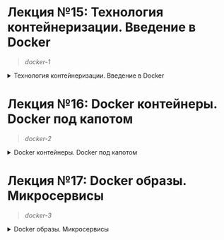 # **Лекция №15: Технология контейнеризации. Введение в Docker**
> _docker-1_
<details>
  <summary>Технология контейнеризации. Введение в Docker</summary>

## **Задание:**
Установка Docker, запуск контейнера на локальной машине, выполнение команд внутри контейнера, создание образа контейнера на основе запущенного.

Цель:
ПРИМЕЧАНИЕ: д/з будет необходимо выполнить после изучения 2-го занятия по docker - «Docker контейнеры. Docker под капотом»

В данном дз студент студент познакомится с контейнеризацией. Поймет ее отличие от виртуализации, узнает что такое Docker и зачем он нужен, создаст образ и запустит контейнер.
В данном задании тренируются навыки: работы с Docker, создания образа, запуск контейнера.

Описание/Пошаговая инструкция выполнения домашнего задания:
Все действия описаны в методическом указании.

Критерии оценки:
0 б. - задание не выполнено
1 б. - задание выполнено
2 б. - выполнены все дополнительные задания

---

## **Выполнено:**

- Интеграция с GitHub
Наберем в своем канале Slack команду-сообщение:
```
/github subscribe Otus-DevOps-2021-11/Deron-D_microservices commits:*
```

1. Устанавливаем Docker:

 [Install Docker Engine on CentOS](https://docs.docker.com/engine/install/centos/)

~~~bash
➜  Deron-D_microservices git:(docker-2) ✗ docker version
Client: Docker Engine - Community
 Version:           20.10.7
 API version:       1.41
 Go version:        go1.13.15
 Git commit:        f0df350
 Built:             Wed Jun  2 11:56:24 2021
 OS/Arch:           linux/amd64
 Context:           default
 Experimental:      true

Server: Docker Engine - Community
 Engine:
  Version:          20.10.7
  API version:      1.41 (minimum version 1.12)
  Go version:       go1.13.15
  Git commit:       b0f5bc3
  Built:            Wed Jun  2 11:54:48 2021
  OS/Arch:          linux/amd64
  Experimental:     false
 containerd:
  Version:          1.4.9
  GitCommit:        e25210fe30a0a703442421b0f60afac609f950a3
 runc:
  Version:          1.0.1
  GitCommit:        v1.0.1-0-g4144b63
 docker-init:
  Version:          0.19.0
  GitCommit:        de40ad0
➜  Deron-D_microservices git:(docker-2) ✗ docker-compose version
docker-compose version 1.29.2, build 5becea4c
docker-py version: 5.0.0
CPython version: 3.7.10
OpenSSL version: OpenSSL 1.1.0l  10 Sep 2019
~~~

2. Docker hello-world

Запустим первый контейнер:
~~~bash
➜  Deron-D_microservices git:(docker-2) ✗ docker run hello-world
Unable to find image 'hello-world:latest' locally
latest: Pulling from library/hello-world
2db29710123e: Pull complete
Digest: sha256:507ecde44b8eb741278274653120c2bf793b174c06ff4eaa672b713b3263477b
Status: Downloaded newer image for hello-world:latest

Hello from Docker!
This message shows that your installation appears to be working correctly.

To generate this message, Docker took the following steps:
 1. The Docker client contacted the Docker daemon.
 2. The Docker daemon pulled the "hello-world" image from the Docker Hub.
    (amd64)
 3. The Docker daemon created a new container from that image which runs the
    executable that produces the output you are currently reading.
 4. The Docker daemon streamed that output to the Docker client, which sent it
    to your terminal.

To try something more ambitious, you can run an Ubuntu container with:
 $ docker run -it ubuntu bash

Share images, automate workflows, and more with a free Docker ID:
 https://hub.docker.com/

For more examples and ideas, visit:
 https://docs.docker.com/get-started/
~~~

3. Docker ps

Список запущенных контейнеров и список всех контейнеров:
~~~bash
➜  Deron-D_microservices git:(docker-2) ✗ docker ps
CONTAINER ID   IMAGE     COMMAND   CREATED   STATUS    PORTS     NAMES
➜  Deron-D_microservices git:(docker-2) ✗  docker ps -a
CONTAINER ID   IMAGE         COMMAND    CREATED         STATUS                     PORTS     NAMES
cf84f4fc13d5   hello-world   "/hello"   2 minutes ago   Exited (0) 2 minutes ago             awesome_hofstadter
~~~

4. Docker images

Список сохраненных образов:
~~~bash
➜  Deron-D_microservices git:(docker-2) ✗ docker images
REPOSITORY                TAG       IMAGE ID       CREATED        SIZE
hello-world               latest    feb5d9fea6a5   4 months ago   13.3kB
ubuntu                    18.04     39a8cfeef173   6 months ago   63.1MB
ubuntu                    bionic    39a8cfeef173   6 months ago   63.1MB
debian                    stretch   2c3ad12c6ecf   6 months ago   101MB
~~~

5. Docker run

Команда run создает и запускает контейнер из image:
~~~bash
➜  Deron-D_microservices git:(docker-2) ✗ docker run -it ubuntu:18.04 /bin/bash
root@610e2e3a4456:/# echo 'Hello world!' > /tmp/file
root@610e2e3a4456:/# cat /tmp/file
Hello world!
root@610e2e3a4456:/# exit
exit
➜  Deron-D_microservices git:(docker-2) ✗ docker run -it ubuntu:18.04 /bin/bash
root@8d6629686521:/# cat /tmp/file
cat: /tmp/file: No such file or directory
root@8d6629686521:/#
root@8d6629686521:/# exit
~~~

Docker run каждый раз запускает новый контейнер
Если не указывать флаг --rm при запуске docker run, то после остановки контейнер вместе с содержимым остается на диске


6. Docker ps

Найдем ранее созданный контейнер в котором мы создали /tmp/file
Это должен быть предпоследний контейнер запущенный из образа ubuntu:18.04
~~~bash
➜  Deron-D_microservices git:(docker-2) ✗ docker ps -a --format "table {{.ID}}\t{{.Image}}\t{{.CreatedAt}}\t{{.Names}}"
CONTAINER ID   IMAGE          CREATED AT                      NAMES
8d6629686521   ubuntu:18.04   2022-02-06 23:26:02 +0300 MSK   objective_faraday
610e2e3a4456   ubuntu:18.04   2022-02-06 23:25:28 +0300 MSK   fervent_lewin
cf84f4fc13d5   hello-world    2022-02-06 23:13:57 +0300 MSK   awesome_hofstadter
~~~

7. Docker start & attach

- start запускает остановленный(уже созданный)
- контейнер attach подсоединяет терминал к созданному контейнеру

~~~bash
➜  Deron-D_microservices git:(docker-2) ✗ docker start fervent_lewin
fervent_lewin
➜  Deron-D_microservices git:(docker-2) ✗ docker attach fervent_lewin
root@610e2e3a4456:/# cat /tmp/file
Hello world!
~~~

`Ctrl+p`, `Ctrl+q`

~~~bash
root@610e2e3a4456:/# read escape sequence
➜  Deron-D_microservices git:(docker-2) ✗ docker ps
CONTAINER ID   IMAGE          COMMAND       CREATED         STATUS         PORTS     NAMES
610e2e3a4456   ubuntu:18.04   "/bin/bash"   7 minutes ago   Up 2 minutes             fervent_lewin
~~~

8. Docker exec

~~~bash
➜  Deron-D_microservices git:(docker-2) ✗ docker ps
CONTAINER ID   IMAGE          COMMAND       CREATED      STATUS      PORTS     NAMES
610e2e3a4456   ubuntu:18.04   "/bin/bash"   2 days ago   Up 2 days             fervent_lewin
➜  Deron-D_microservices git:(docker-2) ✗ docker exec -it 610e2e3a4456 bash
root@610e2e3a4456:/# ps axf
    PID TTY      STAT   TIME COMMAND
     14 pts/1    Ss     0:00 bash
     25 pts/1    R+     0:00  \_ ps axf
      1 pts/0    Ss+    0:00 /bin/bash
root@610e2e3a4456:/# exit
exit
~~~

9. Docker commit

- Создает image из контейнера
- Контейнер при этом остается запущенным

~~~bash
➜  Deron-D_microservices git:(docker-2) ✗ docker commit 610e2e3a4456 deron73/ubuntu-tmp-file
sha256:e909dc08bf43bbd66cce08c5c89c37286f56503fa9b32319ca4c909623b60697
➜  Deron-D_microservices git:(docker-2) ✗ docker images
REPOSITORY                TAG       IMAGE ID       CREATED          SIZE
deron73/ubuntu-tmp-file   latest    e909dc08bf43   14 seconds ago   63.1MB
hello-world               latest    feb5d9fea6a5   4 months ago     13.3kB
docker-compose_postgres   latest    27b9045857c9   6 months ago     265MB
docker-compose_pgsql1c    latest    27b9045857c9   6 months ago     265MB
ubuntu                    18.04     39a8cfeef173   6 months ago     63.1MB
ubuntu                    bionic    39a8cfeef173   6 months ago     63.1MB
debian                    stretch   2c3ad12c6ecf   6 months ago     101MB
➜  Deron-D_microservices git:(docker-2) ✗ docker images > dockermonolith/docker-1.log
~~~

### Задание со ⭐

~~~bash
➜  Deron-D_microservices git:(docker-2) ✗ docker inspect 610e2e3a4456
[
    {
        "Id": "610e2e3a4456ca905af8b292da1f4cb276a551c4b79b1dd441183088aa460c6f",
        "Created": "2022-02-06T20:25:28.563953735Z",
        "Path": "/bin/bash",
        "Args": [],
        "State": {
            "Status": "running",
            "Running": true,
            "Paused": false,
            "Restarting": false,
            "OOMKilled": false,
            "Dead": false,
            "Pid": 1671358,
            "ExitCode": 0,
            "Error": "",
            "StartedAt": "2022-02-06T20:30:50.19225462Z",
            "FinishedAt": "2022-02-06T20:25:59.575342297Z"
        },
        "Image": "sha256:39a8cfeef17302cb7ce93cefe12368560fe62ef9d517808855f7bda79a1eb697",
        "ResolvConfPath": "/var/lib/docker/containers/610e2e3a4456ca905af8b292da1f4cb276a551c4b79b1dd441183088aa460c6f/resolv.conf",
        "HostnamePath": "/var/lib/docker/containers/610e2e3a4456ca905af8b292da1f4cb276a551c4b79b1dd441183088aa460c6f/hostname",
        "HostsPath": "/var/lib/docker/containers/610e2e3a4456ca905af8b292da1f4cb276a551c4b79b1dd441183088aa460c6f/hosts",
        "LogPath": "/var/lib/docker/containers/610e2e3a4456ca905af8b292da1f4cb276a551c4b79b1dd441183088aa460c6f/610e2e3a4456ca905af8b292da1f4cb276a551c4b79b1dd441183088aa460c6f-json.log",
        "Name": "/fervent_lewin",
        "RestartCount": 0,
        "Driver": "overlay2",
        "Platform": "linux",
        "MountLabel": "",
        "ProcessLabel": "",
        "AppArmorProfile": "",
        "ExecIDs": null,
        "HostConfig": {
            "Binds": null,
            "ContainerIDFile": "",
            "LogConfig": {
                "Type": "json-file",
                "Config": {}
            },
            "NetworkMode": "default",
            "PortBindings": {},
            "RestartPolicy": {
                "Name": "no",
                "MaximumRetryCount": 0
            },
            "AutoRemove": false,
            "VolumeDriver": "",
            "VolumesFrom": null,
            "CapAdd": null,
            "CapDrop": null,
            "CgroupnsMode": "host",
            "Dns": [],
            "DnsOptions": [],
            "DnsSearch": [],
            "ExtraHosts": null,
            "GroupAdd": null,
            "IpcMode": "private",
            "Cgroup": "",
            "Links": null,
            "OomScoreAdj": 0,
            "PidMode": "",
            "Privileged": false,
            "PublishAllPorts": false,
            "ReadonlyRootfs": false,
            "SecurityOpt": null,
            "UTSMode": "",
            "UsernsMode": "",
            "ShmSize": 67108864,
            "Runtime": "runc",
            "ConsoleSize": [
                0,
                0
            ],
            "Isolation": "",
            "CpuShares": 0,
            "Memory": 0,
            "NanoCpus": 0,
            "CgroupParent": "",
            "BlkioWeight": 0,
            "BlkioWeightDevice": [],
            "BlkioDeviceReadBps": null,
            "BlkioDeviceWriteBps": null,
            "BlkioDeviceReadIOps": null,
            "BlkioDeviceWriteIOps": null,
            "CpuPeriod": 0,
            "CpuQuota": 0,
            "CpuRealtimePeriod": 0,
            "CpuRealtimeRuntime": 0,
            "CpusetCpus": "",
            "CpusetMems": "",
            "Devices": [],
            "DeviceCgroupRules": null,
            "DeviceRequests": null,
            "KernelMemory": 0,
            "KernelMemoryTCP": 0,
            "MemoryReservation": 0,
            "MemorySwap": 0,
            "MemorySwappiness": null,
            "OomKillDisable": false,
            "PidsLimit": null,
            "Ulimits": null,
            "CpuCount": 0,
            "CpuPercent": 0,
            "IOMaximumIOps": 0,
            "IOMaximumBandwidth": 0,
            "MaskedPaths": [
                "/proc/asound",
                "/proc/acpi",
                "/proc/kcore",
                "/proc/keys",
                "/proc/latency_stats",
                "/proc/timer_list",
                "/proc/timer_stats",
                "/proc/sched_debug",
                "/proc/scsi",
                "/sys/firmware"
            ],
            "ReadonlyPaths": [
                "/proc/bus",
                "/proc/fs",
                "/proc/irq",
                "/proc/sys",
                "/proc/sysrq-trigger"
            ]
        },
        "GraphDriver": {
            "Data": {
                "LowerDir": "/var/lib/docker/overlay2/4925f794763b8f803d6b76401e34dcdb1bdb7e5f70e6ffe7acb357750c14e8d3-init/diff:/var/lib/docker/overlay2/04e1c7aa28e7582ffe86ca772c26544f5a952c052d5be37e67e5aef63bf5a80f/diff",
                "MergedDir": "/var/lib/docker/overlay2/4925f794763b8f803d6b76401e34dcdb1bdb7e5f70e6ffe7acb357750c14e8d3/merged",
                "UpperDir": "/var/lib/docker/overlay2/4925f794763b8f803d6b76401e34dcdb1bdb7e5f70e6ffe7acb357750c14e8d3/diff",
                "WorkDir": "/var/lib/docker/overlay2/4925f794763b8f803d6b76401e34dcdb1bdb7e5f70e6ffe7acb357750c14e8d3/work"
            },
            "Name": "overlay2"
        },
        "Mounts": [],
        "Config": {
            "Hostname": "610e2e3a4456",
            "Domainname": "",
            "User": "",
            "AttachStdin": true,
            "AttachStdout": true,
            "AttachStderr": true,
            "Tty": true,
            "OpenStdin": true,
            "StdinOnce": true,
            "Env": [
                "PATH=/usr/local/sbin:/usr/local/bin:/usr/sbin:/usr/bin:/sbin:/bin"
            ],
            "Cmd": [
                "/bin/bash"
            ],
            "Image": "ubuntu:18.04",
            "Volumes": null,
            "WorkingDir": "",
            "Entrypoint": null,
            "OnBuild": null,
            "Labels": {}
        },
        "NetworkSettings": {
            "Bridge": "",
            "SandboxID": "3cb67ef189998d29761a502dad22b7c0d8a720f9a87ed3742ad11cc01d4b7490",
            "HairpinMode": false,
            "LinkLocalIPv6Address": "",
            "LinkLocalIPv6PrefixLen": 0,
            "Ports": {},
            "SandboxKey": "/var/run/docker/netns/3cb67ef18999",
            "SecondaryIPAddresses": null,
            "SecondaryIPv6Addresses": null,
            "EndpointID": "850ed7f45b94a55314b0b839485b79601c61c4fecb51a38ce2dbf10ebfa5d85d",
            "Gateway": "172.17.0.1",
            "GlobalIPv6Address": "",
            "GlobalIPv6PrefixLen": 0,
            "IPAddress": "172.17.0.2",
            "IPPrefixLen": 16,
            "IPv6Gateway": "",
            "MacAddress": "02:42:ac:11:00:02",
            "Networks": {
                "bridge": {
                    "IPAMConfig": null,
                    "Links": null,
                    "Aliases": null,
                    "NetworkID": "6d2e447479c6b6e4e141a8281be413a46af2b28c9e182c69230e3ed653f2abcb",
                    "EndpointID": "850ed7f45b94a55314b0b839485b79601c61c4fecb51a38ce2dbf10ebfa5d85d",
                    "Gateway": "172.17.0.1",
                    "IPAddress": "172.17.0.2",
                    "IPPrefixLen": 16,
                    "IPv6Gateway": "",
                    "GlobalIPv6Address": "",
                    "GlobalIPv6PrefixLen": 0,
                    "MacAddress": "02:42:ac:11:00:02",
                    "DriverOpts": null
                }
            }
        }
    }
]
➜  Deron-D_microservices git:(docker-2) ✗ docker inspect 39a8cfeef173
[
    {
        "Id": "sha256:39a8cfeef17302cb7ce93cefe12368560fe62ef9d517808855f7bda79a1eb697",
        "RepoTags": [
            "ubuntu:18.04",
            "ubuntu:bionic"
        ],
        "RepoDigests": [
            "ubuntu@sha256:7bd7a9ca99f868bf69c4b6212f64f2af8e243f97ba13abb3e641e03a7ceb59e8"
        ],
        "Parent": "",
        "Comment": "",
        "Created": "2021-07-26T21:21:31.071665434Z",
        "Container": "c92bfb9ad23f9f790e1b9aceecd94e4da4fd21892314d88c8baf1e767d826306",
        "ContainerConfig": {
            "Hostname": "c92bfb9ad23f",
            "Domainname": "",
            "User": "",
            "AttachStdin": false,
            "AttachStdout": false,
            "AttachStderr": false,
            "Tty": false,
            "OpenStdin": false,
            "StdinOnce": false,
            "Env": [
                "PATH=/usr/local/sbin:/usr/local/bin:/usr/sbin:/usr/bin:/sbin:/bin"
            ],
            "Cmd": [
                "/bin/sh",
                "-c",
                "#(nop) ",
                "CMD [\"bash\"]"
            ],
            "Image": "sha256:b8a5122daf391c9b0675a7d9b74c22896be683c3ee0935858ca8166d51756164",
            "Volumes": null,
            "WorkingDir": "",
            "Entrypoint": null,
            "OnBuild": null,
            "Labels": {}
        },
        "DockerVersion": "20.10.7",
        "Author": "",
        "Config": {
            "Hostname": "",
            "Domainname": "",
            "User": "",
            "AttachStdin": false,
            "AttachStdout": false,
            "AttachStderr": false,
            "Tty": false,
            "OpenStdin": false,
            "StdinOnce": false,
            "Env": [
                "PATH=/usr/local/sbin:/usr/local/bin:/usr/sbin:/usr/bin:/sbin:/bin"
            ],
            "Cmd": [
                "bash"
            ],
            "Image": "sha256:b8a5122daf391c9b0675a7d9b74c22896be683c3ee0935858ca8166d51756164",
            "Volumes": null,
            "WorkingDir": "",
            "Entrypoint": null,
            "OnBuild": null,
            "Labels": null
        },
        "Architecture": "amd64",
        "Os": "linux",
        "Size": 63137486,
        "VirtualSize": 63137486,
        "GraphDriver": {
            "Data": {
                "MergedDir": "/var/lib/docker/overlay2/04e1c7aa28e7582ffe86ca772c26544f5a952c052d5be37e67e5aef63bf5a80f/merged",
                "UpperDir": "/var/lib/docker/overlay2/04e1c7aa28e7582ffe86ca772c26544f5a952c052d5be37e67e5aef63bf5a80f/diff",
                "WorkDir": "/var/lib/docker/overlay2/04e1c7aa28e7582ffe86ca772c26544f5a952c052d5be37e67e5aef63bf5a80f/work"
            },
            "Name": "overlay2"
        },
        "RootFS": {
            "Type": "layers",
            "Layers": [
                "sha256:21639b09744fc39b4e1fe31c79cdf54470afe4d7239a517c4060bd181f8e3039"
            ]
        },
        "Metadata": {
            "LastTagTime": "0001-01-01T00:00:00Z"
        }
    }
]
~~~
### **Выводы про разницу между контейнером и образом:**
Образ докера являются основой контейнеров.
Образ - это упорядоченная коллекция изменений корневой файловой системы и соответствующих параметров
выполнения для использования в среде выполнения контейнера.
Образ обычно содержит объединение многоуровневых файловых систем, расположенных друг на друге.
Образ не имеет состояния и никогда не изменяется.

**Контейнер - это исполняемый (остановленный) экземпляр образа docker.**

Контейнер Docker состоит из:
- Docker образа
- Среды выполнения
- Стандартного набора инструкций
Концепция заимствована из морских контейнеров, которые определяют стандарт для доставки товаров по всему миру.
Docker определяет стандарт для отправки программного обеспечения.

(*) Взято из [Docker Glossary](https://docs.docker.com/glossary/)

Хотелось бы еще добавить, что из одного образа можно запустить множество контейнеров.



## **Полезное:**

</details>

# **Лекция №16: Docker контейнеры. Docker под капотом**
> _docker-2_
<details>
  <summary>Docker контейнеры. Docker под капотом</summary>

## **Задание:**
Запуск VM с установленным Docker Engine при помощи Docker Machine. Написание Dockerfile и сборка образа с тестовым приложением. Сохранение образа на DockerHub.

Цель:
В данном дз студент продолжит работать с Docker, создаст образы приложения и загрузит из в DockerHub.
В данном задании тренируются навыки: работы с Docker, DockerHub.

Описание/Пошаговая инструкция выполнения домашнего задания:
Все действия описаны в методическом указании.

Критерии оценки:
0 б. - задание не выполнено
1 б. - задание выполнено
2 б. - выполнены все дополнительные задания

---

## **Выполнено:**

1. Docker machine


Ставим Docker machine [https://github.com/docker/machine/releases](https://github.com/docker/machine/releases)
~~~bash
curl -L https://github.com/docker/machine/releases/download/v0.16.2/docker-machine-`uname -s`-`uname -m` >/tmp/docker-machine &&
~~~

Создадим Docker хост в Yandex Cloud и настроим локальное окружение на работу с ним
~~~bash
➜  Deron-D_infra git:(main) yc compute instance create \
  --name docker-host \
  --zone ru-central1-a \
  --network-interface subnet-name=reddit-app-net-ru-central1-a,nat-ip-version=ipv4 \
  --create-boot-disk image-folder-id=standard-images,image-family=ubuntu-1804-lts,size=15 \
  --ssh-key ~/.ssh/appuser.pub
done (19s)
id: fhm7srocib0tiak4n3og
folder_id: b1glujc915djb9lako8f
created_at: "2022-02-14T18:30:28Z"
name: docker-host
zone_id: ru-central1-a
platform_id: standard-v2
resources:
  memory: "2147483648"
  cores: "2"
  core_fraction: "100"
status: RUNNING
boot_disk:
  mode: READ_WRITE
  device_name: fhm0r8po6uisnmtgbepe
  auto_delete: true
  disk_id: fhm0r8po6uisnmtgbepe
network_interfaces:
- index: "0"
  mac_address: d0:0d:7e:6f:0c:92
  subnet_id: e9bcqv136grugc8pqv6k
  primary_v4_address:
    address: 10.128.0.10
    one_to_one_nat:
      address: 51.250.15.142
      ip_version: IPV4
fqdn: fhm7srocib0tiak4n3og.auto.internal
scheduling_policy: {}
network_settings:
  type: STANDARD
placement_policy: {}
~~~

После чего можно инициализировать окружение Docker.
~~~bash
➜  Deron-D_infra git:(main) docker-machine create \
  --driver generic \
  --generic-ip-address=51.250.15.142 \
  --generic-ssh-user yc-user \
  --generic-ssh-key ~/.ssh/appuser \
docker-host
Running pre-create checks...
~~~

Проверяем, что наш Docker-хост успешно создан
~~~bash
➜  Deron-D_infra git:(main) docker-machine ls
NAME          ACTIVE   DRIVER    STATE     URL                        SWARM   DOCKER      ERRORS
docker-host   -        generic   Running   tcp://51.250.15.142:2376           v20.10.12
~~~

И начинаем с ним работу
~~~bash
$ eval $(docker-machine env docker-host)
~~~
> переключиться обратно на локальный хост `eval $(docker-machine env --unset)`


2. Сборка образа

~~~bash
➜  docker-monolith git:(docker-2) ✗ docker build -t reddit:latest .
Sending build context to Docker daemon  8.192kB
Step 1/11 : FROM ubuntu:18.04
 ---> dcf4d4bef137
Step 2/11 : RUN apt-get update
 ---> Using cache
 ---> cb0cee1bbe0d
Step 3/11 : RUN apt-get install -y mongodb-server ruby-full ruby-dev build-essential git
 ---> Using cache
 ---> c99964f40c4f
Step 4/11 : RUN gem install bundler
 ---> Using cache
 ---> df14a7870f89
Step 5/11 : RUN git clone -b monolith https://github.com/express42/reddit.git
 ---> Using cache
 ---> efd55a5d1952
Step 6/11 : COPY mongod.conf /etc/mongod.conf
 ---> Using cache
 ---> 3829a455e7a6
Step 7/11 : COPY db_config /reddit/db_config
 ---> Using cache
 ---> a36862cab24c
Step 8/11 : COPY start.sh /start.sh
 ---> Using cache
 ---> bec898124297
Step 9/11 : RUN cd /reddit && rm Gemfile.lock && bundle install
 ---> Using cache
 ---> 865adfa813d2
Step 10/11 : RUN chmod 0777 /start.sh
 ---> Using cache
 ---> 5a162930ae1f
Step 11/11 : CMD ["/start.sh"]
 ---> Using cache
 ---> 924d4cfbfd6e
Successfully built 924d4cfbfd6e
Successfully tagged reddit:latest
~~~

Посмотрим на все образы (в том числе промежуточные):
~~~bash
➜  docker-monolith git:(docker-2) ✗ docker images -a
REPOSITORY   TAG       IMAGE ID       CREATED              SIZE
reddit       latest    924d4cfbfd6e   24 seconds ago       647MB
<none>       <none>    5a162930ae1f   About a minute ago   647MB
<none>       <none>    865adfa813d2   About a minute ago   647MB
<none>       <none>    bec898124297   2 minutes ago        616MB
<none>       <none>    a36862cab24c   2 minutes ago        616MB
<none>       <none>    3829a455e7a6   2 minutes ago        616MB
<none>       <none>    efd55a5d1952   2 minutes ago        616MB
<none>       <none>    df14a7870f89   3 minutes ago        616MB
<none>       <none>    c99964f40c4f   3 minutes ago        614MB
<none>       <none>    cb0cee1bbe0d   6 minutes ago        102MB
ubuntu       18.04     dcf4d4bef137   11 days ago          63.2MB
~~~


3. Запуск контейнера

~~~bash
➜  docker-monolith git:(docker-2) ✗ docker run --name reddit -d --network=host reddit:latest
fc1e14519ad2e1b50d80ea866c9f6f11028dab5039093f7402292af2c6db4994
~~~

Проверим результат:
~~~bash
➜  docker-monolith git:(docker-2) ✗ docker-machine ls
NAME          ACTIVE   DRIVER    STATE     URL                        SWARM   DOCKER      ERRORS
docker-host   *        generic   Running   tcp://51.250.15.142:2376           v20.10.12

➜  docker-monolith git:(docker-2) ✗ curl 51.250.15.142:9292
<!DOCTYPE html>
<html lang='en'>
<head>
<meta charset='utf-8'>
<meta content='IE=Edge,chrome=1' http-equiv='X-UA-Compatible'>
<meta content='width=device-width, initial-scale=1.0' name='viewport'>
<title>Monolith Reddit :: All posts</title>q
....
~~~

4. Оптимизация.

Попробуем уменьшить размер образа и количество слоев. Создадим файл `Dockerfile.optimized` со следующим содержимым:
~~~Dockerfile
FROM ubuntu:18.04

RUN apt-get update && \
    apt-get install -y mongodb-server ruby-full ruby-bundler ruby-dev build-essential git && \
    git clone -b monolith https://github.com/express42/reddit.git && \
    apt-get autoremove -y &&  \
    apt-get autoclean && \
    apt-get clean && \
    rm -rf /var/lib/apt/lists/* && \
    rm -rf /tmp/* /var/tmp/*

COPY mongod.conf /etc/mongod.conf
COPY db_config /reddit/db_config
COPY start.sh /start.sh

RUN cd /reddit && rm Gemfile.lock && bundle install
RUN chmod 0777 /start.sh

CMD ["/start.sh"]
~~~

~~~bash
docker-monolith git:(docker-2) ✗ docker build -t reddit:1.1 . -f Dockerfile.optimized
~~~

~~~bash
➜  docker-monolith git:(docker-2) ✗ docker images -a
REPOSITORY   TAG       IMAGE ID       CREATED          SIZE
reddit       1.1       ce470d456105   29 minutes ago   616MB
...
reddit       latest    675ad42ddbea   51 minutes ago   655MB
...
ubuntu       18.04     dcf4d4bef137   12 days ago      63.2MB
~~~

5. Docker hub

~~~bash
➜  docker-monolith git:(docker-2) ✗ docker login
Login with your Docker ID to push and pull images from Docker Hub. If you don't have a Docker ID, head over to https://hub.docker.com to create one.
Username: deron73
Password:
WARNING! Your password will be stored unencrypted in /home/dpp/.docker/config.json.
Configure a credential helper to remove this warning. See
https://docs.docker.com/engine/reference/commandline/login/#credentials-store
Login Succeeded
➜  docker-monolith git:(docker-2) ✗ docker tag reddit:1.1 deron73/otus-reddit:1.0
➜  docker-monolith git:(docker-2) ✗ docker push deron73/otus-reddit:1.0
The push refers to repository [docker.io/deron73/otus-reddit]
5ba9b12c850a: Pushed
0bf01b51819b: Pushed
325283f40c08: Pushed
a844f1d825e6: Pushed
36b33cb1d4ff: Pushed
8f9e73e9156d: Pushed
1dc52a6b4de8: Mounted from library/ubuntu
1.0: digest: sha256:688012a2de6158c20ee3dda784352baa403f59440aae8e394c49e1ace80b25ae size: 1782
~~~

Проверяем:

~~~bash
➜  docker-monolith git:(docker-2) ✗ eval $(docker-machine env --unset)
➜  docker-monolith git:(docker-2) ✗ docker images
REPOSITORY                TAG       IMAGE ID       CREATED        SIZE
deron73/ubuntu-tmp-file   latest    e909dc08bf43   5 days ago     63.1MB
hello-world               latest    feb5d9fea6a5   4 months ago   13.3kB
docker-compose_pgsql1c    latest    27b9045857c9   6 months ago   265MB
docker-compose_postgres   latest    27b9045857c9   6 months ago   265MB
ubuntu                    18.04     39a8cfeef173   6 months ago   63.1MB
ubuntu                    bionic    39a8cfeef173   6 months ago   63.1MB
debian                    stretch   2c3ad12c6ecf   6 months ago   101MB
➜  docker-monolith git:(docker-2) ✗ docker run --name reddit -d -p 9292:9292 deron73/otus-reddit:1.0
Unable to find image 'deron73/otus-reddit:1.0' locally
1.0: Pulling from deron73/otus-reddit
68e7bb398b9f: Pull complete
5ae5dc3e4ca1: Pull complete
5ce2afa0215b: Pull complete
a9820bbe8aa3: Pull complete
5a338a82d69c: Pull complete
7e2f2e908650: Pull complete
ee04fcf40e7a: Pull complete
Digest: sha256:688012a2de6158c20ee3dda784352baa403f59440aae8e394c49e1ace80b25ae
Status: Downloaded newer image for deron73/otus-reddit:1.0
445b15da1a649ea59c8bf217a2cf697ed2f23f50518a1038dd272c4ef751d2bd

➜  docker-monolith git:(docker-2) ✗ docker ps
CONTAINER ID   IMAGE                     COMMAND       CREATED         STATUS         PORTS                                       NAMES
445b15da1a64   deron73/otus-reddit:1.0   "/start.sh"   4 minutes ago   Up 4 minutes   0.0.0.0:9292->9292/tcp, :::9292->9292/tcp   reddit
➜  docker-monolith git:(docker-2) ✗ curl localhost:9292
<!DOCTYPE html>
<html lang='en'>
<head>
<meta charset='utf-8'>
<meta content='IE=Edge,chrome=1' http-equiv='X-UA-Compatible'>
<meta content='width=device-width, initial-scale=1.0' name='viewport'>
<title>Monolith Reddit :: All posts</title>
...
~~~

6. Еще проверяем:

~~~bash
➜  docker-monolith git:(docker-2) ✗ docker logs reddit -f
about to fork child process, waiting until server is ready for connections.
forked process: 9
child process started successfully, parent exiting
Puma starting in single mode...
* Puma version: 5.6.2 (ruby 2.5.1-p57) ("Birdie's Version")
*  Min threads: 0
*  Max threads: 5
*  Environment: development
*          PID: 32
/reddit/helpers.rb:4: warning: redefining `object_id' may cause serious problems
* Listening on http://0.0.0.0:9292
Use Ctrl-C to stop
172.17.0.1 - - [14/Feb/2022:19:47:43 +0000] "GET / HTTP/1.1" 200 1861 0.0190

➜  docker-monolith git:(docker-2) ✗ docker exec -it reddit bash
root@445b15da1a64:/# ps aux
USER         PID %CPU %MEM    VSZ   RSS TTY      STAT START   TIME COMMAND
root           1  0.0  0.0  18384  3108 ?        Ss   19:42   0:00 /bin/bash /start.sh
root           9  0.1  0.4 1020780 66740 ?       Sl   19:42   0:00 /usr/bin/mongod --fork --logpath /var/log/mongod.log --config /etc/mongodb.conf
root          32  0.0  0.2 662180 37692 ?        Sl   19:43   0:00 puma 5.6.2 (tcp://0.0.0.0:9292) [reddit]
root          45  0.2  0.0  18512  3448 pts/0    Ss   19:52   0:00 bash
root          61  0.0  0.0  34412  2904 pts/0    R+   19:52   0:00 ps aux
root@445b15da1a64:/# killall5 1
root@445b15da1a64:/# %

➜  docker-monolith git:(docker-2) ✗ docker ps
CONTAINER ID   IMAGE     COMMAND   CREATED   STATUS    PORTS     NAMES

➜  docker-monolith git:(docker-2) ✗ docker stop reddit && docker rm reddit
reddit
reddit

➜  docker-monolith git:(docker-2) ✗ docker run --name reddit --rm -it deron73/otus-reddit:1.0 bash
root@348139cf6af3:/# ps aux
USER         PID %CPU %MEM    VSZ   RSS TTY      STAT START   TIME COMMAND
root           1  0.0  0.0  18512  3316 pts/0    Ss   19:54   0:00 bash
root          16  0.0  0.0  34412  2804 pts/0    R+   19:54   0:00 ps aux
root@348139cf6af3:/# exit
exit
~~~


~~~bash
➜  docker-monolith git:(docker-2) ✗ docker inspect deron73/otus-reddit:1.0
[
    {
        "Id": "sha256:ce470d456105f7339ff61104c70a0c5eccd43e33b271cd88f393e52cd24ff527",
        "RepoTags": [
            "deron73/otus-reddit:1.0"
        ],
        "RepoDigests": [
            "deron73/otus-reddit@sha256:688012a2de6158c20ee3dda784352baa403f59440aae8e394c49e1ace80b25ae"
        ],
        "Parent": "",
        "Comment": "",
        "Created": "2022-02-14T19:03:24.148992844Z",
        "Container": "ca59dcfeacd9b9d9b0894b01d36837643f732777c66dd7c26d46092b744b5119",
        "ContainerConfig": {
            "Hostname": "ca59dcfeacd9",
            "Domainname": "",
            "User": "",
            "AttachStdin": false,
            "AttachStdout": false,
            "AttachStderr": false,
            "Tty": false,
            "OpenStdin": false,
            "StdinOnce": false,
            "Env": [
                "PATH=/usr/local/sbin:/usr/local/bin:/usr/sbin:/usr/bin:/sbin:/bin"
            ],
            "Cmd": [
                "/bin/sh",
                "-c",
                "#(nop) ",
                "CMD [\"/start.sh\"]"
            ],
            "Image": "sha256:9cdb1e2dfef3577af22d96bfbbd44c4bafb1fe0cd78065faeae5131bff2fa93e",
            "Volumes": null,
            "WorkingDir": "",
            "Entrypoint": null,
            "OnBuild": null,
            "Labels": {}
        },
        "DockerVersion": "20.10.12",
        "Author": "",
        "Config": {
            "Hostname": "",
            "Domainname": "",
            "User": "",
            "AttachStdin": false,
            "AttachStdout": false,
            "AttachStderr": false,
            "Tty": false,
            "OpenStdin": false,
            "StdinOnce": false,
            "Env": [
                "PATH=/usr/local/sbin:/usr/local/bin:/usr/sbin:/usr/bin:/sbin:/bin"
            ],
            "Cmd": [
                "/start.sh"
            ],
            "Image": "sha256:9cdb1e2dfef3577af22d96bfbbd44c4bafb1fe0cd78065faeae5131bff2fa93e",
            "Volumes": null,
            "WorkingDir": "",
            "Entrypoint": null,
            "OnBuild": null,
            "Labels": null
        },
        "Architecture": "amd64",
        "Os": "linux",
        "Size": 615930791,
        "VirtualSize": 615930791,
        "GraphDriver": {
            "Data": {
                "LowerDir": "/var/lib/docker/overlay2/4b2a50183a0ef47f7007028a644651f3b98a32ff7e28c7a66b06ea33ceb2b7a4/diff:/var/lib/docker/overlay2/de269dbb24d65aac8b0c6becc07ed0f3f263673fe15bfb13d0c53deb4bcd675e/diff:/var/lib/docker/overlay2/d38c83d66e09b521e78d9ff1648e87339e3243939efb185e1bf1b158a46f35f4/diff:/var/lib/docker/overlay2/4b066fe029bca4727ee7fe6d6666db9a470b80b8f552879e331ce65242fe70d7/diff:/var/lib/docker/overlay2/1fc92dcf6859745850284d5b64917e9569726f1d8cd884a7f510cb799d91965e/diff:/var/lib/docker/overlay2/e2679a7f1ab3a6420c58db16ff044cb2a1930c2047840c353b7739a15c10b28a/diff",
                "MergedDir": "/var/lib/docker/overlay2/f15dfb4fc82a549ecba2e2a404436c45585e37f28d31dd009d9876db8b2fa124/merged",
                "UpperDir": "/var/lib/docker/overlay2/f15dfb4fc82a549ecba2e2a404436c45585e37f28d31dd009d9876db8b2fa124/diff",
                "WorkDir": "/var/lib/docker/overlay2/f15dfb4fc82a549ecba2e2a404436c45585e37f28d31dd009d9876db8b2fa124/work"
            },
            "Name": "overlay2"
        },
        "RootFS": {
            "Type": "layers",
            "Layers": [
                "sha256:1dc52a6b4de8561423dd3ec5a1f7f77f5309fd8cb340f80b8bc3d87fa112003e",
                "sha256:8f9e73e9156d454cf191074f3d2cf2e5e549998554675260663bdb84bb83ba96",
                "sha256:36b33cb1d4ff2170784ed4d69175eb2615c5b18205b1bada6e021872a5124de0",
                "sha256:a844f1d825e607f83ec3f00f3df4b3b7b54d34cac8bb3973a202d6872453a767",
                "sha256:325283f40c08a4ec45f039b0436e33e60deaf2d89aeccc0291bb2a04c0e943d6",
                "sha256:0bf01b51819b4ba1a0ab3013cd7b69bdf60efdec790c9dbd36cb699c5328c847",
                "sha256:5ba9b12c850a6e7d1aed0ce3aeb982d0313035588dee9ddc2b19826ecb3495e1"
            ]
        },
        "Metadata": {
            "LastTagTime": "0001-01-01T00:00:00Z"
        }
    }
]
~~~

~~~bash
➜  docker-monolith git:(docker-2) ✗ docker inspect deron73/otus-reddit:1.0 -f '{{.ContainerConfig.Cmd}}'
[/bin/sh -c #(nop)  CMD ["/start.sh"]]
➜  docker-monolith git:(docker-2) ✗ docker run --name reddit -d -p 9292:9292 deron73/otus-reddit:1.0
f028497bab3abfded0a2f41f888324411eb4bfe69e59fedd716796e219519acc
~~~


7. Освобождение ресурсов:

~~~bash
➜  docker-monolith git:(docker-2) ✗ docker-machine rm docker-host
About to remove docker-host
WARNING: This action will delete both local reference and remote instance.
Are you sure? (y/n): y
Successfully removed docker-host
~~~

~~~bash
➜  docker-monolith git:(docker-2) ✗ yc compute instances list
+----------------------+-------------+---------------+---------+--------------+-------------+
|          ID          |    NAME     |    ZONE ID    | STATUS  | EXTERNAL IP  | INTERNAL IP |
+----------------------+-------------+---------------+---------+--------------+-------------+
| fhmd1na8srgn4q5top8l | docker-host | ru-central1-a | RUNNING | 51.250.5.184 | 10.128.0.34 |
+----------------------+-------------+---------------+---------+--------------+-------------+

➜  docker-monolith git:(docker-2) ✗ yc compute instance delete docker-host
done (21s)
~~~

Задание со ⭐

1.  Создаем прототип в директории /docker-monolith/infra/ для автоматизации поднятия нескольких инстансов в Yandex Cloud, установки на них докера и запуска там образа deron73/otus-reddit:1.0

~~~bash
➜  docker-monolith git:(docker-2) ✗ tree infra
infra
├── ansible
│   ├── ansible.cfg
│   └── docker_install.yml
├── packer
│   ├── docker.json
│   ├── key.json
│   ├── variables.json
│   └── variables.json.example
└── terraform
    ├── inventory.tpl
    ├── main.tf
    ├── terraform.tfstate
    ├── terraform.tfvars
    ├── terraform.tfvars.example
    └── variables.tf
~~~

2. Жарим образ:

~~~bash
➜  docker-monolith git:(docker-2) ✗ cd infra/packer
➜  packer git:(docker-2) ✗ packer validate -var-file=./variables.json ./docker.json
The configuration is valid.

➜  packer git:(docker-2) ✗ packer build -var-file=./variables.json ./docker.json
yandex: output will be in this color.

...
--> yandex: A disk image was created: docker-base (id: fd8ekbe042d70fehmd54) with family name docker-base
~~~

3. Поднимаем инфрастурктуру, задав количество инстансов `count_of_instance` в `terraform.tfvars`:

~~~bash
➜  packer git:(docker-2) ✗ cd ../terraform
➜  terraform git:(docker-2) ✗ terraform init

Initializing the backend...

Initializing provider plugins...
- Checking for available provider plugins...
- Downloading plugin for provider "local" (hashicorp/local) 2.1.0...
- Downloading plugin for provider "yandex" (terraform-providers/yandex) 0.35.0...

➜  terraform git:(docker-2) ✗ terraform apply
Plan: 3 to add, 0 to change, 0 to destroy.

Do you want to perform these actions?
  Terraform will perform the actions described above.
  Only 'yes' will be accepted to approve.

  Enter a value: yes
...
~~~

4. Запускаем контейнеры в инстансах:
~~~bash
➜  terraform git:(docker-2) ✗ cd ../ansible
➜  ansible git:(docker-2) ✗ ansible-playbook run_otus_reddit.yml

PLAY [Pull & run docker container] *****
...
PLAY RECAP **************************************************************************************************************************************************
62.84.119.234              : ok=1    changed=1    unreachable=0    failed=0    skipped=0    rescued=0    ignored=0
62.84.124.98               : ok=1    changed=1    unreachable=0    failed=0    skipped=0    rescued=0    ignored=0
~~~

5. Проверяем:

~~~bash
➜  ansible git:(docker-2) ✗ curl 62.84.119.234 | head -7
  % Total    % Received % Xferd  Average Speed   Time    Time     Time  Current
                                 Dload  Upload   Total   Spent    Left  Speed
100  1861  100  1861    0     0  50297      0 --:--:-- --:--:-- --:--:-- 50297
<!DOCTYPE html>
<html lang='en'>
<head>
<meta charset='utf-8'>
<meta content='IE=Edge,chrome=1' http-equiv='X-UA-Compatible'>
<meta content='width=device-width, initial-scale=1.0' name='viewport'>
<title>Monolith Reddit :: All posts</title>
➜  ansible git:(docker-2) ✗ curl 62.84.124.98 | head -7
  % Total    % Received % Xferd  Average Speed   Time    Time     Time  Current
                                 Dload  Upload   Total   Spent    Left  Speed
100  1861  100  1861    0     0  56393      0 --:--:-- --:--:-- --:--:-- 56393
<!DOCTYPE html>
<html lang='en'>
<head>
<meta charset='utf-8'>
<meta content='IE=Edge,chrome=1' http-equiv='X-UA-Compatible'>
<meta content='width=device-width, initial-scale=1.0' name='viewport'>
<title>Monolith Reddit :: All posts</title>
~~~

## **Полезное:**

</details>


# **Лекция №17: Docker образы. Микросервисы**
> _docker-3_
<details>
  <summary>Docker образы. Микросервисы</summary>

## **Задание:**
Разбиение приложения на несколько микросервисов. Выбор базового образа. Подключение volume к контейнеру.

Цель:
В данном дз студент продолжит работы с Docker, разобьет приложение на отдельные микросервисы, соберет для каждого приложения отдельный образ, выберет базовый образ.
В данном задании тренируются навыки: создания образов Docker, написания Dockerfile.

Описание/Пошаговая инструкция выполнения домашнего задания:
Все действия описаны в методическом указании.

Критерии оценки:
0 б. - задание не выполнено
1 б. - задание выполнено
2 б. - выполнены все дополнительные задания


## **План**
- **Разбить наше приложение на несколько компонентов**
- **Запустить наше микросервисное приложение**

---

## **Выполнено:**

1.

## **Полезное:**

[Linter для работы с Docker-образами](https://github.com/hadolint/hadolint)

</details>
